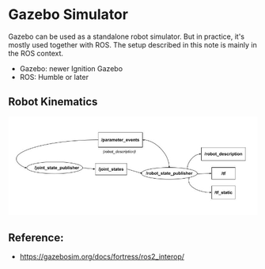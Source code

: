 # Gazebo Simulator

Gazebo can be used as a standalone robot simulator. But in practice, it's mostly used together with ROS. The setup described in this note is mainly in the ROS context.

* Gazebo: newer Ignition Gazebo
* ROS: Humble or later

## Robot Kinematics

![](./figures/ros_joint_state.jpg)

## Reference:

* https://gazebosim.org/docs/fortress/ros2_interop/